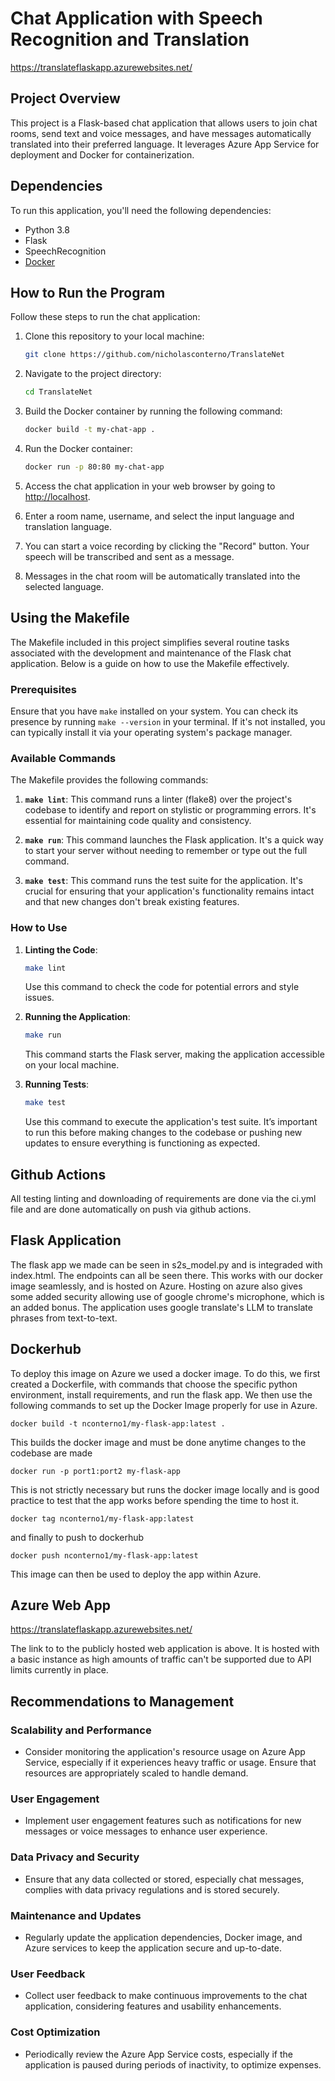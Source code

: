 # Chat Application with Speech Recognition and Translation

https://translateflaskapp.azurewebsites.net/

## Project Overview

This project is a Flask-based chat application that allows users to join chat rooms, send text and voice messages, and have messages automatically translated into their preferred language. It leverages Azure App Service for deployment and Docker for containerization.

## Dependencies

To run this application, you'll need the following dependencies:

- Python 3.8
- Flask
- SpeechRecognition
- [Docker](https://www.docker.com/get-started)



## How to Run the Program

Follow these steps to run the chat application:

1. Clone this repository to your local machine:

   ```bash
   git clone https://github.com/nicholasconterno/TranslateNet
   ```

2. Navigate to the project directory:

   ```bash
   cd TranslateNet
   ```

3. Build the Docker container by running the following command:

   ```bash
   docker build -t my-chat-app .
   ```

4. Run the Docker container:

   ```bash
   docker run -p 80:80 my-chat-app
   ```

5. Access the chat application in your web browser by going to [http://localhost](http://localhost).

6. Enter a room name, username, and select the input language and translation language.

7. You can start a voice recording by clicking the "Record" button. Your speech will be transcribed and sent as a message.

8. Messages in the chat room will be automatically translated into the selected language.

## Using the Makefile

The Makefile included in this project simplifies several routine tasks associated with the development and maintenance of the Flask chat application. Below is a guide on how to use the Makefile effectively.

### Prerequisites

Ensure that you have `make` installed on your system. You can check its presence by running `make --version` in your terminal. If it's not installed, you can typically install it via your operating system's package manager.

### Available Commands

The Makefile provides the following commands:

1. **`make lint`**: This command runs a linter (flake8) over the project's codebase to identify and report on stylistic or programming errors. It's essential for maintaining code quality and consistency.

2. **`make run`**: This command launches the Flask application. It's a quick way to start your server without needing to remember or type out the full command.

3. **`make test`**: This command runs the test suite for the application. It's crucial for ensuring that your application's functionality remains intact and that new changes don't break existing features.

### How to Use

1. **Linting the Code**:
   ```bash
   make lint
   ```
   Use this command to check the code for potential errors and style issues.

2. **Running the Application**:
   ```bash
   make run
   ```
   This command starts the Flask server, making the application accessible on your local machine.

3. **Running Tests**:
   ```bash
   make test
   ```
   Use this command to execute the application's test suite. It’s important to run this before making changes to the codebase or pushing new updates to ensure everything is functioning as expected.

## Github Actions

All testing linting and downloading of requirements are done via the ci.yml file and are done automatically on push via github actions.

## Flask Application
The flask app we made can be seen in s2s_model.py and is integraded with index.html. The endpoints can all be seen there. This works with our docker image seamlessly, and is hosted on Azure. Hosting on azure also gives some added security allowing use of google chrome's microphone, which is an added bonus. The application uses google translate's LLM to translate phrases from text-to-text. 


## Dockerhub

To deploy this image on Azure we used a docker image. To do this, we first created a Dockerfile, with commands that choose the specific python environment, install requirements, and run the flask app. We then use the following commands to set up the Docker Image properly for use in Azure.

```
docker build -t nconterno1/my-flask-app:latest .
```
This builds the docker image and must be done anytime changes to the codebase are made

```
docker run -p port1:port2 my-flask-app
```
This is not strictly necessary but runs the docker image locally and is good practice to test that the app works before spending the time to host it. 

```
docker tag nconterno1/my-flask-app:latest
```
and finally to push to dockerhub

```
docker push nconterno1/my-flask-app:latest
```
This image can then be used to deploy the app within Azure.

## Azure Web App

https://translateflaskapp.azurewebsites.net/

The link to to the publicly hosted web application is above. It is hosted with a basic instance as high amounts of traffic can't be supported due to API limits currently in place. 

## Recommendations to Management

### Scalability and Performance

- Consider monitoring the application's resource usage on Azure App Service, especially if it experiences heavy traffic or usage. Ensure that resources are appropriately scaled to handle demand.

### User Engagement

- Implement user engagement features such as notifications for new messages or voice messages to enhance user experience.

### Data Privacy and Security

- Ensure that any data collected or stored, especially chat messages, complies with data privacy regulations and is stored securely.

### Maintenance and Updates

- Regularly update the application dependencies, Docker image, and Azure services to keep the application secure and up-to-date.

### User Feedback

- Collect user feedback to make continuous improvements to the chat application, considering features and usability enhancements.

### Cost Optimization

- Periodically review the Azure App Service costs, especially if the application is paused during periods of inactivity, to optimize expenses.


